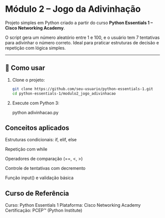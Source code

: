 #  Módulo 2 – Jogo da Adivinhação

Projeto simples em Python criado a partir do curso **Python Essentials 1 – Cisco Networking Academy**.

O script gera um número aleatório entre 1 e 100, e o usuário tem 7 tentativas para adivinhar o número correto. Ideal para praticar estruturas de decisão e repetição com lógica simples.

---

## 🔧 Como usar

1. Clone o projeto:
   ```bash
   git clone https://github.com/seu-usuario/python-essentials-1.git
   cd python-essentials-1/modulo2_jogo_adivinhacao
2. Execute com Python 3:
    
    python adivinhacao.py

## Conceitos aplicados
Estruturas condicionais: if, elif, else

Repetição com while

Operadores de comparação (==, <, >)

Controle de tentativas com decremento

Função input() e validação básica

## Curso de Referência
Curso: Python Essentials 1
Plataforma: Cisco Networking Academy
Certificação: PCEP™ (Python Institute)

